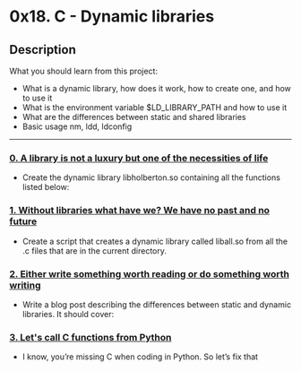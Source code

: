 # 0x18. C - Dynamic libraries

## Description
What you should learn from this project:

* What is a dynamic library, how does it work, how to create one, and how to use it
* What is the environment variable $LD_LIBRARY_PATH and how to use it
* What are the differences between static and shared libraries
* Basic usage nm, ldd, ldconfig

---

### [0. A library is not a luxury but one of the necessities of life](./libholberton.so)
* Create the dynamic library libholberton.so containing all the functions listed below:


### [1. Without libraries what have we? We have no past and no future](./1-create_dynamic_lib.sh)
* Create a script that creates a dynamic library called liball.so from all the .c files that are in the current directory.


### [2. Either write something worth reading or do something worth writing](./100-operations.so)
* Write a blog post describing the differences between static and dynamic libraries. It should cover:


### [3. Let's call C functions from Python](./101-make_me_win.sh)
* I know, you’re missing C when coding in Python. So let’s fix that